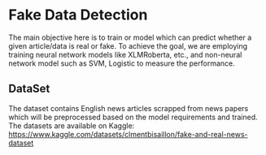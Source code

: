 # Fake Data Detection

The main objective here is to train or model which can predict whether a given article/data is real or fake. To achieve the goal, we are employing training neural network models like XLMRoberta, etc., and non-neural network model such as SVM, Logistic to measure the performance. 

## DataSet
The dataset contains English news articles scrapped from news papers which will be preprocessed based on the model requirements and trained. The datasets are available on Kaggle: https://www.kaggle.com/datasets/clmentbisaillon/fake-and-real-news-dataset